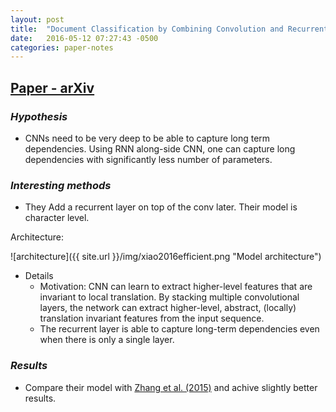 ```yaml
---
layout: post
title:  "Document Classification by Combining Convolution and Recurrent Layers"
date:   2016-05-12 07:27:43 -0500
categories: paper-notes
---
```

## [Paper - arXiv](http://arxiv.org/pdf/1602.00367.pdf)

### _Hypothesis_

- CNNs need to be very deep to be able to capture long term dependencies. Using RNN along-side CNN, one can capture long dependencies with significantly less number of parameters.

### _Interesting methods_

- They Add a recurrent layer on top of the conv later. Their model is character level.

Architecture:

![architecture]({{ site.url }}/img/xiao2016efficient.png "Model architecture")

- Details
  + Motivation: CNN can learn to extract higher-level features that are invariant to local translation. By stacking multiple convolutional layers, the network can extract higher-level, abstract, (locally) translation invariant features from the input sequence.
  + The recurrent layer is able to capture long-term dependencies even when there is only a single layer.

### _Results_

  * Compare their model with [Zhang et al. (2015)](https://papers.nips.cc/paper/5782-character-level-convolutional-networks-for-text-classification.pdf) and achive slightly better results.
